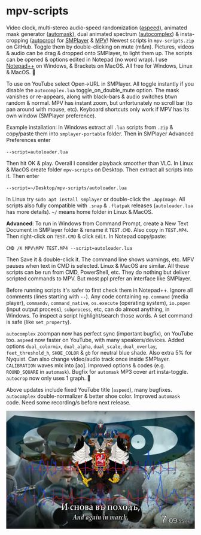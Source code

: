 # mpv-scripts
Video clock, multi-stereo audio-speed randomization ([aspeed](aspeed.lua)), animated mask generator ([automask](automask.lua)), dual animated spectrum ([autocomplex](autocomplex.lua)) & insta-cropping ([autocrop](autocrop.lua)) for [SMPlayer](https://smplayer.info) & [MPV](https://mpv.io)! Newest scripts in `mpv-scripts.zip` on GitHub. Toggle them by double-clicking on mute (m&m). Pictures, videos & audio can be drag & dropped onto SMPlayer, to light them up. The scripts can be opened & options edited in Notepad (no word wrap). I use [Notepad++](https://notepad-plus-plus.org/downloads/) on Windows, & Brackets on MacOS. All free for Windows, Linux & MacOS. 🙂

To use on YouTube select Open→URL in SMPlayer. All toggle instantly if you disable the `autocomplex.lua` toggle_on_double_mute option. The mask vanishes or re-appears, along with black-bars & audio switches btwn random & normal. MPV has instant zoom, but unfortunately no scroll bar (to pan around with mouse, etc). Keyboard shortcuts only work if MPV has its own window (SMPlayer preference).

Example installation: In Windows extract all `.lua` scripts from `.zip` & copy/paste them into `smplayer-portable` folder. Then in SMPlayer Advanced Preferences enter 

`--script=autoloader.lua`

Then hit OK & play. Overall I consider playback smoother than VLC. In Linux & MacOS create folder `mpv-scripts` on Desktop. Then extract all scripts into it. Then enter

`--script=~/Desktop/mpv-scripts/autoloader.lua`

In Linux try `sudo apt install smplayer` or double-click the `.AppImage`. All scripts also fully compatible with `.snap` & `.flatpak` releases (`autoloader.lua` has more details). `~/` means home folder in Linux & MacOS.

**Advanced**: To run in Windows from Command Prompt, create a New Text Document in SMPlayer folder & rename it `TEST.CMD`. Also copy in `TEST.MP4`. Then right-click on `TEST.CMD` & click `Edit`. In Notepad copy/paste:

`CMD /K MPV\MPV TEST.MP4 --script=autoloader.lua`

Then Save it & double-click it. The command line shows warnings, etc. MPV pauses when text in CMD is selected. Linux & MacOS are similar. All these scripts can be run from CMD, PowerShell, etc. They do nothing but deliver scripted commands to MPV. But most ppl prefer an interface like SMPlayer.

Before running scripts it's safer to first check them in Notepad++. Ignore all comments (lines starting with `--`). Any code containing `mp.command` (media player), `commandv`, `command_native`, `os.execute` (operating system), `io.popen` (input output process), `subprocess`, etc, can do almost anything, in Windows. To inspect a script highlight/search those words. A set command is safe (like `set_property`).

`autocomplex` zoompan now has perfect sync (important bugfix), on YouTube too. `aspeed` now faster on YouTube, with many speakers/devices. Added options `dual_colormix`, `dual_alpha`, `dual_scale`, `dual_overlay`, `feet_threshold_h`, `SHOE_COLOR` & `gb` for neutral blue shade. Also extra 5% for Nyquist. Can also change video/audio track once inside SMPlayer. `CALIBRATION` waves mix into [ao]. Improved options & codes (e.g. `ROUND_SQUARE` in `automask`). Bugfix for `automask` MP3 cover art insta-toggle. `autocrop` now only uses 1 graph. 🙂

Above updates include fixed YouTube title (`aspeed`), many bugfixes. `autocomplex` double-normalizer & better shoe color. Improved `automask` code. Need some recording/s before next release. 

![alt text](https://github.com/TinosNitso/mpv-scripts/blob/main/SCREENSHOT.JPG)
